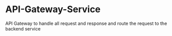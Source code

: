 # API-Gateway-Service
API Gateway to handle all request and response and route the request to the backend service
